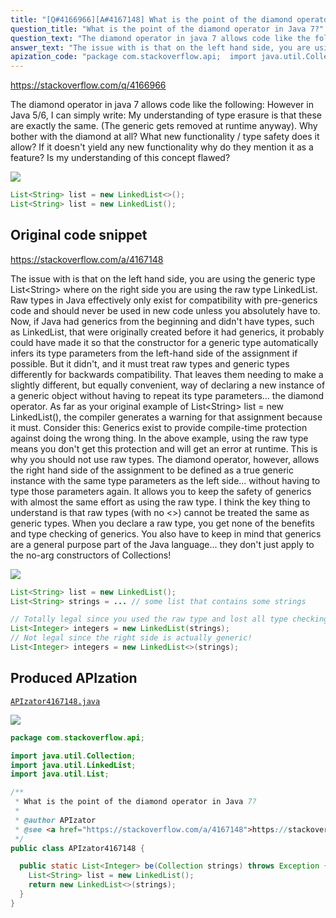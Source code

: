 ```yaml
---
title: "[Q#4166966][A#4167148] What is the point of the diamond operator in Java 7?"
question_title: "What is the point of the diamond operator in Java 7?"
question_text: "The diamond operator in java 7 allows code like the following: However in Java 5/6, I can simply write: My understanding of type erasure is that these are exactly the same. (The generic gets removed at runtime anyway). Why bother with the diamond at all? What new functionality / type safety does it allow? If it doesn't yield any new functionality why do they mention it as a feature? Is my understanding of this concept flawed?"
answer_text: "The issue with is that on the left hand side, you are using the generic type List<String> where on the right side you are using the raw type LinkedList. Raw types in Java effectively only exist for compatibility with pre-generics code and should never be used in new code unless  you absolutely have to. Now, if Java had generics from the beginning and didn't have types, such as LinkedList, that were originally created before it had generics, it probably could have made it so that the constructor for a generic type automatically infers its type parameters from the left-hand side of the assignment if possible. But it didn't, and it must treat raw types and generic types differently for backwards compatibility. That leaves them needing to make a slightly different, but equally convenient, way of declaring a new instance of a generic object without having to repeat its type parameters... the diamond operator. As far as your original example of List<String> list = new LinkedList(), the compiler generates a warning for that assignment because it must. Consider this: Generics exist to provide compile-time protection against doing the wrong thing. In the above example, using the raw type means you don't get this protection and will get an error at runtime. This is why you should not use raw types. The diamond operator, however, allows the right hand side of the assignment to be defined as a true generic instance with the same type parameters as the left side... without having to type those parameters again. It allows you to keep the safety of generics with almost the same effort as using the raw type. I think the key thing to understand is that raw types (with no <>) cannot be treated the same as generic types. When you declare a raw type, you get none of the benefits and type checking of generics. You also have to keep in mind that generics are a general purpose part of the Java language... they don't just apply to the no-arg constructors of Collections!"
apization_code: "package com.stackoverflow.api;  import java.util.Collection; import java.util.LinkedList; import java.util.List;  /**  * What is the point of the diamond operator in Java 7?  *  * @author APIzator  * @see <a href=\"https://stackoverflow.com/a/4167148\">https://stackoverflow.com/a/4167148</a>  */ public class APIzator4167148 {    public static List<Integer> be(Collection strings) throws Exception {     List<String> list = new LinkedList();     return new LinkedList<>(strings);   } }"
---
```


https://stackoverflow.com/q/4166966

The diamond operator in java 7 allows code like the following:
However in Java 5/6, I can simply write:
My understanding of type erasure is that these are exactly the same. (The generic gets removed at runtime anyway).
Why bother with the diamond at all? What new functionality / type safety does it allow? If it doesn&#x27;t yield any new functionality why do they mention it as a feature? Is my understanding of this concept flawed?


<div class="code-logo"><img src="/stackoverflow.png" /></div>

```java
List<String> list = new LinkedList<>();
List<String> list = new LinkedList();
```


## Original code snippet

https://stackoverflow.com/a/4167148

The issue with
is that on the left hand side, you are using the generic type List&lt;String&gt; where on the right side you are using the raw type LinkedList. Raw types in Java effectively only exist for compatibility with pre-generics code and should never be used in new code unless 
you absolutely have to.
Now, if Java had generics from the beginning and didn&#x27;t have types, such as LinkedList, that were originally created before it had generics, it probably could have made it so that the constructor for a generic type automatically infers its type parameters from the left-hand side of the assignment if possible. But it didn&#x27;t, and it must treat raw types and generic types differently for backwards compatibility. That leaves them needing to make a slightly different, but equally convenient, way of declaring a new instance of a generic object without having to repeat its type parameters... the diamond operator.
As far as your original example of List&lt;String&gt; list = new LinkedList(), the compiler generates a warning for that assignment because it must. Consider this:
Generics exist to provide compile-time protection against doing the wrong thing. In the above example, using the raw type means you don&#x27;t get this protection and will get an error at runtime. This is why you should not use raw types.
The diamond operator, however, allows the right hand side of the assignment to be defined as a true generic instance with the same type parameters as the left side... without having to type those parameters again. It allows you to keep the safety of generics with almost the same effort as using the raw type.
I think the key thing to understand is that raw types (with no &lt;&gt;) cannot be treated the same as generic types. When you declare a raw type, you get none of the benefits and type checking of generics. You also have to keep in mind that generics are a general purpose part of the Java language... they don&#x27;t just apply to the no-arg constructors of Collections!

<div class="code-logo"><img src="/stackoverflow.png" /></div>

```java
List<String> list = new LinkedList();
List<String> strings = ... // some list that contains some strings

// Totally legal since you used the raw type and lost all type checking!
List<Integer> integers = new LinkedList(strings);
// Not legal since the right side is actually generic!
List<Integer> integers = new LinkedList<>(strings);
```

## Produced APIzation

[`APIzator4167148.java`](https://github.com/pasqualesalza/apization/raw/main/data/search/APIzator4167148.java)

<div class="code-logo"><img src="/apizator.png" /></div>

```java
package com.stackoverflow.api;

import java.util.Collection;
import java.util.LinkedList;
import java.util.List;

/**
 * What is the point of the diamond operator in Java 7?
 *
 * @author APIzator
 * @see <a href="https://stackoverflow.com/a/4167148">https://stackoverflow.com/a/4167148</a>
 */
public class APIzator4167148 {

  public static List<Integer> be(Collection strings) throws Exception {
    List<String> list = new LinkedList();
    return new LinkedList<>(strings);
  }
}

```